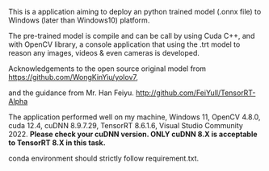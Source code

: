This is a application aiming to deploy an python trained model (.onnx file) to Windows (later than Windows10) platform.

The pre-trained model is compile and can be call by using Cuda C++, and with OpenCV library, a console application that using the .trt model to reason any images, videos & even cameras is developed.

Acknowledgements to the open source original model from https://github.com/WongKinYiu/yolov7,

and the guidance from Mr. Han Feiyu. http://github.com/FeiYull/TensorRT-Alpha

The application performed well on my machine, Windows 11, OpenCV 4.8.0, cuda 12.4, cuDNN 8.9.7.29, TensorRT 8.6.1.6, Visual Studio Community 2022. **Please check your cuDNN version. ONLY cuDNN 8.X is acceptable to TensorRT 8.X in this task.**

conda environment should strictly follow requirement.txt. 